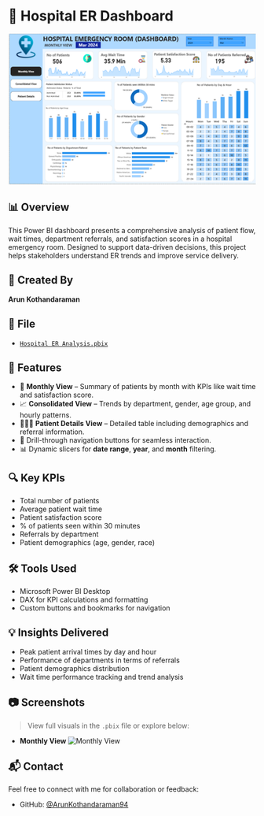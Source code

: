 # 🏥 Hospital ER Dashboard

![Dashboard Preview](https://github.com/ArunKothandaraman94/Hospital-ER-Dashboard/blob/main/Dashboard%20Image.png)

## 📊 Overview

This Power BI dashboard presents a comprehensive analysis of patient flow, wait times, department referrals, and satisfaction scores in a hospital emergency room. Designed to support data-driven decisions, this project helps stakeholders understand ER trends and improve service delivery.

## 👤 Created By
**Arun Kothandaraman**

## 📁 File
- [`Hospital ER Analysis.pbix`](https://github.com/ArunKothandaraman94/Hospital-ER-Dashboard/blob/main/Hospital%20ER%20Analysis.pbix)

## 📌 Features

- 📅 **Monthly View** – Summary of patients by month with KPIs like wait time and satisfaction score.
- 📈 **Consolidated View** – Trends by department, gender, age group, and hourly patterns.
- 🧑‍🤝‍🧑 **Patient Details View** – Detailed table including demographics and referral information.
- 📍 Drill-through navigation buttons for seamless interaction.
- 📊 Dynamic slicers for **date range**, **year**, and **month** filtering.

## 🔍 Key KPIs

- Total number of patients
- Average patient wait time
- Patient satisfaction score
- % of patients seen within 30 minutes
- Referrals by department
- Patient demographics (age, gender, race)

## 🛠 Tools Used

- Microsoft Power BI Desktop
- DAX for KPI calculations and formatting
- Custom buttons and bookmarks for navigation

## 💡 Insights Delivered

- Peak patient arrival times by day and hour
- Performance of departments in terms of referrals
- Patient demographics distribution
- Wait time performance tracking and trend analysis

## 📷 Screenshots

> View full visuals in the `.pbix` file or explore below:

- **Monthly View**
![Monthly View](https://github.com/ArunKothandaraman94/Hospital-ER-Dashboard/blob/main/Screenshot%20(35).png)

## 📬 Contact

Feel free to connect with me for collaboration or feedback:
- GitHub: [@ArunKothandaraman94](https://github.com/ArunKothandaraman94)
